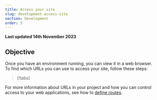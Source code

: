 ```yaml
---
title: Access your site
slug: development-access-site
section: Development
order: 5
---
```


**Last updated 14th November 2023**



## Objective  

Once you have an environment running, you can view it in a web browser. 
To find which URLs you can use to access your site, follow these steps:

> [!tabs]      

For more information about URLs in your project and how you can control access to your web applications, 
see how to [define routes](../define-routes/).


